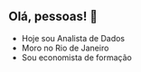 ## Olá, pessoas! 👋

- Hoje sou Analista de Dados
- Moro no Rio de Janeiro
- Sou economista de formação



